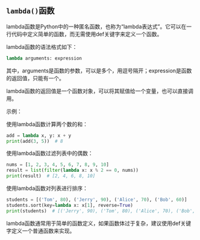 ## `lambda()`函数

lambda函数是Python中的一种匿名函数，也称为“lambda表达式”。它可以在一行代码中定义简单的函数，而无需使用def关键字来定义一个函数。

lambda函数的语法格式如下：

```python
lambda arguments: expression
```

其中，arguments是函数的参数，可以是多个，用逗号隔开；expression是函数的返回值，只能有一个。

lambda函数的返回值是一个函数对象，可以将其赋值给一个变量，也可以直接调用。

示例：

使用lambda函数计算两个数的和：

```python
add = lambda x, y: x + y
print(add(3, 5))  # 8
```

使用lambda函数过滤列表中的偶数：

```python
nums = [1, 2, 3, 4, 5, 6, 7, 8, 9, 10]
result = list(filter(lambda x: x % 2 == 0, nums))
print(result)  # [2, 4, 6, 8, 10]
```

使用lambda函数对列表进行排序：

```python
students = [('Tom', 80), ('Jerry', 90), ('Alice', 70), ('Bob', 60)]
students.sort(key=lambda x: x[1], reverse=True)
print(students)  # [('Jerry', 90), ('Tom', 80), ('Alice', 70), ('Bob', 60)]
```

lambda函数通常用于简单的函数定义，如果函数体过于复杂，建议使用def关键字定义一个普通函数来实现。
